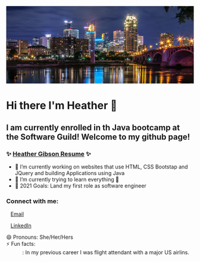 <img src="./img/minneapolis.jpg"  >

# Hi there I'm Heather 👋


## I am currently enrolled in th Java bootcamp at the Software Guild! Welcome to my github page! <br>

### ✨  [Heather Gibson Resume](./img/RESUME_B-1.jpg) ✨


- 🔭 I’m currently working on websites that use HTML, CSS Bootstap and JQuery and building Applications using Java
- 🌱 I’m currently trying to learn everything   🤣
- 🥅 2021 Goals: Land my first role as software engineer

###  Connect with me:

&nbsp;&nbsp;
[Email](mailto:hgibson@gmail.com?subject=[GitHub]%20Source%20Han%20Sans)

&nbsp;&nbsp;
[LinkedIn](https://www.linkedin.com/in/heather-gibson-4089721b9/)

😄 Pronouns: She/Her/Hers <br>
⚡ Fun facts:<br>
&nbsp;&nbsp;&nbsp;&nbsp;&nbsp;&nbsp;&nbsp;&nbsp;&nbsp;&nbsp; : In my previous career I was flight attendant with a major US airlins.


